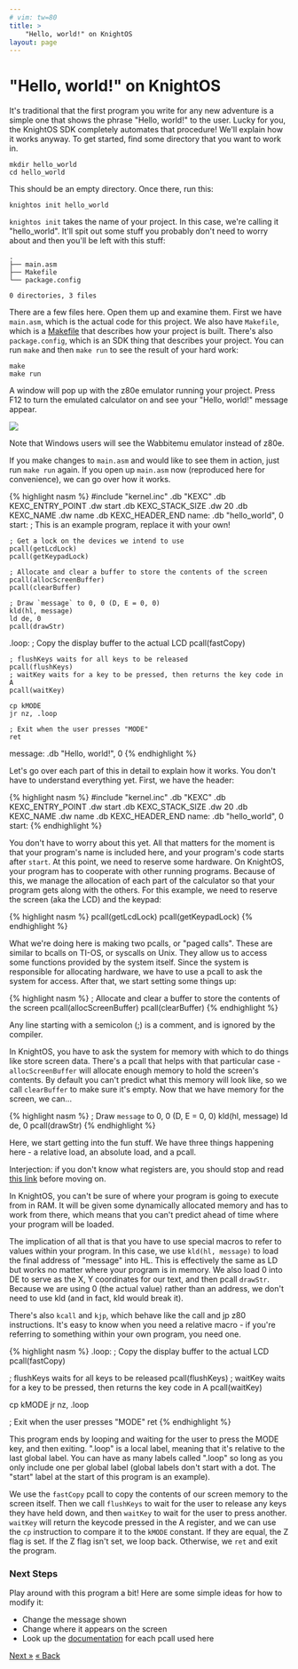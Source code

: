 ```yaml
---
# vim: tw=80
title: >
    "Hello, world!" on KnightOS
layout: page
---
```


# "Hello, world!" on KnightOS

It's traditional that the first program you write for any new adventure is a
simple one that shows the phrase "Hello, world!" to the user. Lucky for you, the
KnightOS SDK completely automates that procedure! We'll explain how it works
anyway. To get started, find some directory that you want to work in.

    mkdir hello_world
    cd hello_world

This should be an empty directory. Once there, run this:

    knightos init hello_world

`knightos init` takes the name of your project. In this case, we're calling it
"hello_world". It'll spit out some stuff you probably don't need to worry about
and then you'll be left with this stuff:

    .
    ├── main.asm
    ├── Makefile
    └── package.config

    0 directories, 3 files

There are a few files here. Open them up and examine them. First we have
`main.asm`, which is the actual code for this project. We also have `Makefile`,
which is a [Makefile](https://www.gnu.org/software/make/) that describes how
your project is built. There's also `package.config`, which is an SDK thing that
describes your project. You can run `make` and then `make run` to see the
result of your hard work:

    make
    make run

A window will pop up with the z80e emulator running your project. Press F12 to
turn the emulated calculator on and see your "Hello, world!" message appear.

![](https://cdn.mediacru.sh/L/Lm3vwsSWu-Jx.png)

<div class="alert alert-info">Note that Windows users will see the Wabbitemu
emulator instead of z80e.</div>

If you make changes to `main.asm` and would like to see them in action, just run
`make run` again. If you open up `main.asm` now (reproduced here for
convenience), we can go over how it works.

{% highlight nasm %}
#include "kernel.inc"
    .db "KEXC"
    .db KEXC_ENTRY_POINT
    .dw start
    .db KEXC_STACK_SIZE
    .dw 20
    .db KEXC_NAME
    .dw name
    .db KEXC_HEADER_END
name:
    .db "hello_world", 0
start:
    ; This is an example program, replace it with your own!
    
    ; Get a lock on the devices we intend to use
    pcall(getLcdLock)
    pcall(getKeypadLock)

    ; Allocate and clear a buffer to store the contents of the screen
    pcall(allocScreenBuffer)
    pcall(clearBuffer)

    ; Draw `message` to 0, 0 (D, E = 0, 0)
    kld(hl, message)
    ld de, 0
    pcall(drawStr)

.loop:
    ; Copy the display buffer to the actual LCD
    pcall(fastCopy)

    ; flushKeys waits for all keys to be released
    pcall(flushKeys)
    ; waitKey waits for a key to be pressed, then returns the key code in A
    pcall(waitKey)

    cp kMODE
    jr nz, .loop

    ; Exit when the user presses "MODE"
    ret

message:
    .db "Hello, world!", 0
{% endhighlight %}

Let's go over each part of this in detail to explain how it works. You don't
have to understand everything yet. First, we have the header:

{% highlight nasm %}
#include "kernel.inc"
    .db "KEXC"
    .db KEXC_ENTRY_POINT
    .dw start
    .db KEXC_STACK_SIZE
    .dw 20
    .db KEXC_NAME
    .dw name
    .db KEXC_HEADER_END
name:
    .db "hello_world", 0
start:
{% endhighlight %}

You don't have to worry about this yet. All that matters for the moment
is that your program's name is included here, and your program's code starts
after `start`. At this point, we need to reserve some hardware. On KnightOS,
your program has to cooperate with other running programs. Because of this, we
manage the allocation of each part of the calculator so that your program gets
along with the others. For this example, we need to reserve the screen (aka the
LCD) and the keypad:

{% highlight nasm %}
pcall(getLcdLock)
pcall(getKeypadLock)
{% endhighlight %}

What we're doing here is making two pcalls, or "paged calls". These are similar
to bcalls on TI-OS, or syscalls on Unix. They allow us to access some functions
provided by the system itself. Since the system is responsible for allocating
hardware, we have to use a pcall to ask the system for access. After that, we
start setting some things up:

{% highlight nasm %}
; Allocate and clear a buffer to store the contents of the screen
pcall(allocScreenBuffer)
pcall(clearBuffer)
{% endhighlight %}

<div class="alert alert-info">Any line starting with a semicolon (;) is a
comment, and is ignored by the compiler.</div>

In KnightOS, you have to ask the system for memory with which to do things like
store screen data. There's a pcall that helps with that particular case -
`allocScreenBuffer` will allocate enough memory to hold the screen's contents.
By default you can't predict what this memory will look like, so we call
`clearBuffer` to make sure it's empty. Now that we have memory for the screen,
we can...

{% highlight nasm %}
; Draw `message` to 0, 0 (D, E = 0, 0)
kld(hl, message)
ld de, 0
pcall(drawStr)
{% endhighlight %}

Here, we start getting into the fun stuff. We have three things happening here -
a relative load, an absolute load, and a pcall.

<div class="alert alert-info">Interjection: if you don't know what registers
are, you should stop and read <a
href="http://tutorials.eeems.ca/ASMin28Days/lesson/day03.html">this link</a> before
moving on.</div>

In KnightOS, you can't be sure of where your program is going to execute from in
RAM. It will be given some dynamically allocated memory and has to work from
there, which means that you can't predict ahead of time where your program will
be loaded.

The implication of all that is that you have to use special macros to refer to
values within your program. In this case, we use `kld(hl, message)` to load the
final address of "message" into HL. This is effectively the same as LD but works
no matter where your program is in memory. We also load 0 into DE to serve as
the X, Y coordinates for our text, and then pcall `drawStr`. Because we are
using 0 (the actual value) rather than an address, we don't need to use kld (and
in fact, kld would break it).

There's also `kcall` and `kjp`, which behave like the call and jp z80
instructions. It's easy to know when you need a relative macro - if you're
referring to something within your own program, you need one.

{% highlight nasm %}
.loop:
; Copy the display buffer to the actual LCD
pcall(fastCopy)

; flushKeys waits for all keys to be released
pcall(flushKeys)
; waitKey waits for a key to be pressed, then returns the key code in A
pcall(waitKey)

cp kMODE
jr nz, .loop

; Exit when the user presses "MODE"
ret
{% endhighlight %}

This program ends by looping and waiting for the user to press the MODE key, and
then exiting. ".loop" is a local label, meaning that it's relative to the last
global label. You can have as many labels called ".loop" so long as you only
include one per global label (global labels don't start with a dot. The "start"
label at the start of this program is an example).

We use the `fastCopy` pcall to copy the contents of our screen memory to the
screen itself. Then we call `flushKeys` to wait for the user to release any keys
they have held down, and then `waitKey` to wait for the user to press another.
`waitKey` will return the keycode pressed in the A register, and we can use the
`cp` instruction to compare it to the `kMODE` constant. If they are equal, the Z
flag is set. If the Z flag isn't set, we loop back. Otherwise, we `ret` and exit
the program.

### Next Steps

Play around with this program a bit! Here are some simple ideas for how to
modify it:

* Change the message shown
* Change where it appears on the screen
* Look up the [documentation](/documentation/reference/) for each pcall used
  here

<a href="corelib.html" class="pull-right btn btn-primary">Next »</a>
<a href="environment.html" class="btn btn-primary">« Back</a>
